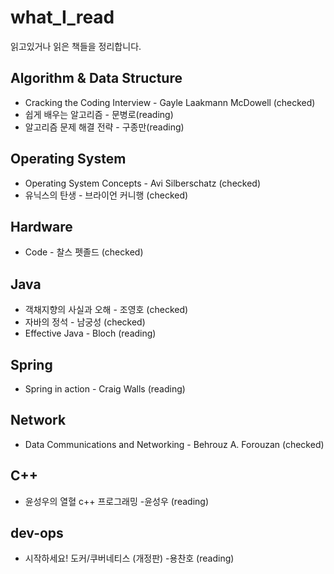 # what_I_read
읽고있거나 읽은 책들을 정리합니다.

## Algorithm & Data Structure
- Cracking the Coding Interview - Gayle Laakmann McDowell (checked)  
- 쉽게 배우는 알고리즘 - 문병로(reading)  
- 알고리즘 문제 해결 전략 - 구종만(reading)  
## Operating System
- Operating System Concepts - Avi Silberschatz (checked)  
- 유닉스의 탄생 - 브라이언 커니행 (checked)  

## Hardware
- Code - 찰스 펫졸드 (checked)  

## Java
- 객채지향의 사실과 오해 - 조영호 (checked)
- 자바의 정석 - 남궁성 (checked)  
- Effective Java - Bloch  (reading)

## Spring
- Spring in action - Craig Walls  (reading)

## Network
- Data Communications and Networking - Behrouz A. Forouzan (checked)

## C++
- 윤성우의 열혈 c++ 프로그래밍 -윤성우 (reading)  

## dev-ops
- 시작하세요! 도커/쿠버네티스 (개정판) -용찬호 (reading)
